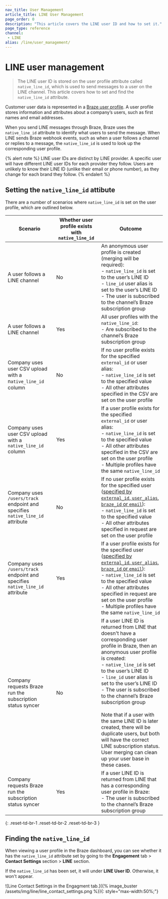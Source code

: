 ```yaml
---
nav_title: User Management
article_title: LINE User Management
page_order: 0
description: "This article covers the LINE user ID and how to set it."
page_type: reference
channel:
 - LINE
alias: /line/user_management/
---
```


# LINE user management

> The LINE user ID is stored on the user profile attribute called `native_line_id`, which is used to send messages to a user on the LINE channel. This article covers how to set and find the `native_line_id` attribute.

Customer user data is represented in a [Braze user profile]({{site.baseurl}}/user_guide/data/user_data_collection/user_profile_lifecycle/). A user profile stores information and attributes about a company’s users, such as first names and email addresses. 

When you send LINE messages through Braze, Braze uses the `native_line_id` attribute to identify what users to send the message. When LINE sends Braze webhook events, such as when a user follows a channel or replies to a message, the `native_line_id` is used to look up the corresponding user profile.

{% alert note %}
LINE user IDs are distinct by LINE provider. A specific user will have different LINE user IDs for each provider they follow. Users are unlikely to know their LINE ID (unlike their email or phone number), as they change for each brand they follow. 
{% endalert %}

## Setting the `native_line_id` attibute

There are a number of scenarios where `native_line_id` is set on the user profile, which are outlined below.

| Scenario | Whether user profile exists with `native_line_id` | Outcome |
| --- | --- | --- |
|A user follows a LINE channel | No| An anonymous user profile is created (merging will be required):<br> - `native_line_id` is set to the user’s LINE ID <br>- `line_id` user alias is set to the user’s LINE ID<br>- The user is subscribed to the channel’s Braze subscription group |
|A user follows a LINE channel| Yes | All user profiles with the `native_line_id`:<br>- Are subscribed to the channel’s Braze subscription group|
|Company uses user CSV upload with a n`ative_line_id` column| No| If no user profile exists for the specified `external_id` or user alias:<br>- `native_line_id` is set to the specified value<br> - All other attributes specified in the CSV are set on the user profile|
|Company uses user CSV upload with a `native_line_id` column | Yes | If a user profile exists for the specified `external_id` or user alias:<br>- `native_line_id` is set to the specified value<br>- All other attributes specified in the CSV are set on the user profile<br>- Multiple profiles have the same `native_line_id` |
| Company uses `/users/track` endpoint and specifies `native_line_id` attribute | No | If no user profile exists for the specified user ([specified by `external_id`, `user_alias`, `braze_id` or `email`]({{site.baseurl}}/api/objects_filters/user_attributes_object/)):<br>- `native_line_id` is set to the specified value<br>- All other attributes specified in request are set on the user profile |
| Company uses `/users/track` endpoint and specifies `native_line_id` attribute | Yes | If a user profile exists for the specified user ([specified by `external_id`, `user_alias`, `braze_id` or `email`]({{site.baseurl}}/api/objects_filters/user_attributes_object/)):<br>- `native_line_id` is set to the specified value<br>- All other attributes specified in request are set on the user profile<br>- Multiple profiles have the same `native_line_id` |
| Company requests Braze run the subscription status syncer | No | If a user LINE ID is returned from LINE that doesn't have a corresponding user profile in Braze, then an anonymous user profile is created:<br>- `native_line_id` is set to the user’s LINE ID<br>- `line_id` user alias is set to the user’s LINE ID<br>- The user is subscribed to the channel’s Braze subscription group<br><br>Note that if a user with the same LINE ID  is later created, there will be duplicate users, but both will have the correct LINE subscription status. User merging can clean up your user base in these cases. |
| Company requests Braze run the subscription status syncer | Yes | If a user LINE ID is returned from LINE that has a corresponding user profile in Braze:<br>- The user is subscribed to the channel’s Braze subscription group |
{: .reset-td-br-1 .reset-td-br-2 .reset-td-br-3 }

## Finding the `native_line_id`

When viewing a user profile in the Braze dashboard, you can see whether it has the `native_line_id` attribute set by going to the **Engagement** tab > **Contact Settings** section > **LINE** section.

If the `native_line_id` has been set, it will under **LINE User ID**. Otherwise, it won't appear.

![Line Contact Settings in the Engagment tab.]({% image_buster /assets/img/line/line_contact_settings.png %}){: style="max-width:50%;"}


